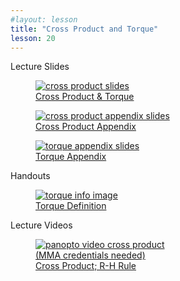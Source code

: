 ```yaml
---
#layout: lesson
title: "Cross Product and Torque"
lesson: 20
---
```


<div class="heading3"> Lecture Slides </div>

<div class="thumb_container">

  <a href="https://drive.google.com/file/d/1Z0GrXxUAaAT2bUW5H1refq2Gau7JAxPo/view" target="_blank">
    <figure class="thumblink">
      <img class="thumblink-img" src="{{site.baseurl}}/images/thumbs/L20.png" alt="cross product slides" >
      <figcaption class="thumblink-caption"> Cross Product & Torque </figcaption>
    </figure>
  </a>

  <a href="https://drive.google.com/file/d/1Ds26NJs_5nGl0uW2QlbnoeWMg-qyi6JD/view" target="_blank">
    <figure class="thumblink">
      <img class="thumblink-img" src="{{site.baseurl}}/images/thumbs/L20b.png" alt="cross product appendix slides" >
      <figcaption class="thumblink-caption"> Cross Product Appendix </figcaption>
    </figure>
  </a>

  <a href="https://drive.google.com/file/d/1pjEwE-WbQLZcwJdMNHQ210yYJiy6yG7B/view" target="_blank">
    <figure class="thumblink">
      <img class="thumblink-img" src="{{site.baseurl}}/images/thumbs/L20c.png" alt="torque appendix slides" >
      <figcaption class="thumblink-caption"> Torque Appendix </figcaption>
    </figure>
  </a>

</div>


<div class="heading3">
  Handouts
</div>

<div class="thumb_container">

  <a href="{{site.baseurl}}/handouts/h20_TorqueDef_vec.pdf" target="_blank">
    <figure class="thumblink">
      <img class="thumblink-img-portrait" src="{{site.baseurl}}/images/thumbs/H20.png" alt="torque info image" >
      <figcaption class="thumblink-caption"> Torque Definition </figcaption>
    </figure>
  </a>

</div>


<div class="heading3">
  Lecture Videos
</div>

<div class="thumb_container">

  <a href="https://mma.hosted.panopto.com/Panopto/Pages/Viewer.aspx?id=a9f81e9b-bfd0-49a3-af58-abaa010a3887" target="_blank">
    <figure class="thumblink">
      <img class="thumblink-img"
    src="{{site.baseurl}}/images/thumbs/panopto_thumb.png"
    alt="panopto video cross product" >
      <figcaption class="thumblink-caption" style="width: 180px;">
     (MMA credentials needed) Cross Product; R-H Rule </figcaption>
    </figure>
  </a>

</div>
